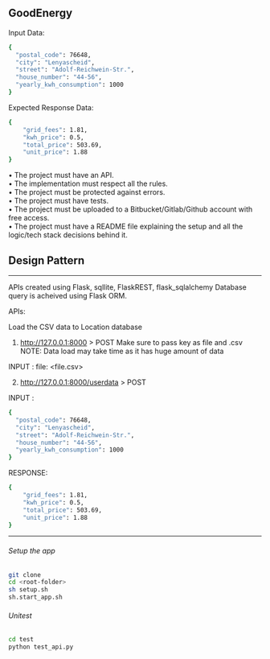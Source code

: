 ## GoodEnergy

Input Data:
```bash
{
  "postal_code": 76648,
  "city": "Lenyascheid",
  "street": "Adolf-Reichwein-Str.",
  "house_number": "44-56",
  "yearly_kwh_consumption": 1000
}
```

Expected Response Data:
```bash
{
    "grid_fees": 1.81,
    "kwh_price": 0.5,
    "total_price": 503.69,
    "unit_price": 1.88
}
```

• The project must have an API. <br />
• The implementation must respect all the rules. <br />
• The project must be protected against errors. <br />
• The project must have tests. <br />
• The project must be uploaded to a Bitbucket/Gitlab/Github account with free access. <br />
• The project must have a README file explaining the setup and all the logic/tech stack decisions behind it. <br />

## Design Pattern
*** 
APIs created using Flask, sqllite, FlaskREST, flask_sqlalchemy
Database query is acheived using Flask ORM. 

APIs:

Load the CSV data to Location database
1. http://127.0.0.1:8000 > POST
Make sure to pass key as file and .csv <br />
NOTE: Data load may take time as it has huge amount of data

INPUT : 
file: <file.csv>

2. http://127.0.0.1:8000/userdata > POST

INPUT :  
```bash
{
  "postal_code": 76648,
  "city": "Lenyascheid",
  "street": "Adolf-Reichwein-Str.",
  "house_number": "44-56",
  "yearly_kwh_consumption": 1000
}
```
RESPONSE: 
```bash
{
    "grid_fees": 1.81,
    "kwh_price": 0.5,
    "total_price": 503.69,
    "unit_price": 1.88
}
```
***

###### Setup the app ######

```bash
git clone 
cd <root-folder>
sh setup.sh
sh.start_app.sh
```


###### Unitest ######

```bash
cd test
python test_api.py
```
